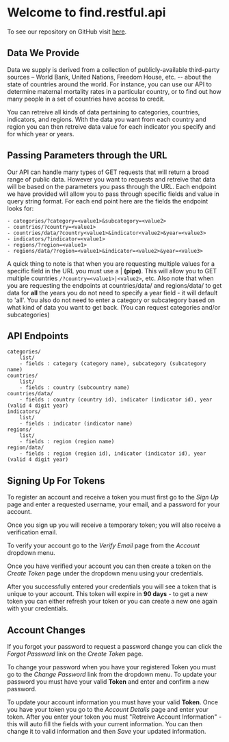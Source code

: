 # Welcome to find.restful.api

To see our repository on GitHub visit [here](https://github.com/USStateDept/find.restful.api).

## Data We Provide

Data we supply is derived from a collection of publicly-available third-party sources – World Bank,
United Nations, Freedom House, etc. -- about the state of countries around the world. For instance,
you can use our API to determine maternal mortality rates in a particular country, or to find out 
how many people in a set of countries have access to credit.

You can retreive all kinds of data pertaining to categories, countries, indicators, and regions.
With the data you want from each country and region you can then retreive data value for each
indicator you specify and for which year or years.

## Passing Parameters through the URL

Our API can handle many types of GET requests that will return a broad range of public data.
However you want to requests and retreive that data will be based on the parameters you pass through the URL.
Each endpoint we have provided will allow you to pass through specific fields and value in query string format.
For each end point here are the fields the endpoint looks for:

    - categories/?category=<value1>&subcategory=<value2>
    - countries/?country=<value1>
    - countries/data/?country<value1>&indicator<value2>&year=<value3>
    - indicators/?indicator=<value1>
    - regions/?region=<value1>
    - regions/data/?region=<value1>&indicator=<value2>&year=<value3>

A quick thing to note is that when you are requesting multiple values for a specific field in the URL you must use a | **(pipe)**.
This will allow you to GET multiple countries `/?country=<value1>|<value2>`, etc.  Also note that when you are requesting the endpoints
at countries/data/ and regions/data/ to get data for **all** the years you do not need to specify a year field - it will default to 'all'.
You also do not need to enter a category or subcategory based on what kind of data you want to get back. (You can request categories and/or subcategories)

## API Endpoints

    categories/
        list/
        - fields : category (category name), subcategory (subcategory name)
    countries/
        list/
        - fields : country (subcountry name)
    countries/data/
        - fields : country (country id), indicator (indicator id), year (valid 4 digit year)
    indicators/
        list/
        - fields : indicator (indicator name)
    regions/
        list/
        - fields : region (region name)
    region/data/
        - fields : region (region id), indicator (indicator id), year (valid 4 digit year)

## Signing Up For Tokens

To register an account and receive a token you must first go to the *Sign Up* page and enter a requested username, your email, and a password
for your account.  

Once you sign up you will receive a temporary token; you will also receive a verification email.  

To verify your account go to the *Verify Email* page from the *Account* dropdown menu.  

Once you have verified your account you can then create a token on the *Create Token* page under the dropdown menu using your credentials. 

After you successfully entered your credentials you will see a token that is unique to your account.  This token will expire in **90 days** - 
to get a new token you can either refresh your token or you can create a new one again with your credentials. 

## Account Changes

If you forgot your password to request a password change you can click the *Forgot Password* link on the *Create Token* page.

To change your password when you have your registered Token you must go to the *Change Password* link from the dropdown menu.
To update your password you must have your valid **Token** and enter and confirm a new password.

To update your account information you must have your valid **Token**. Once you have your token you go to the *Account Details* page
and enter your token. After you enter your token you must "Retreive Account Information" - this will auto fill the fields with your current
information. You can then change it to valid information and then *Save* your updated information.